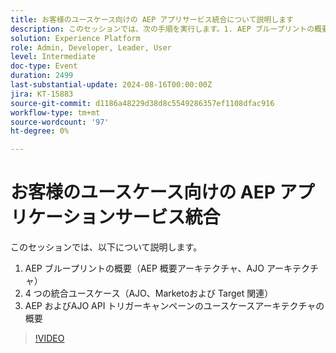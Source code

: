 ```yaml
---
title: お客様のユースケース向けの AEP アプリサービス統合について説明します
description: このセッションでは、次の手順を実行します。1. AEP ブループリントの概要（AEP 概要アーキテクチャ、AJO アーキテクチャ） 2. 4 つの統合ユースケース（AJO、Marketoおよび Target 関連） 3. AEP およびAJO API トリガーキャンペーンのユースケースアーキテクチャの概要
solution: Experience Platform
role: Admin, Developer, Leader, User
level: Intermediate
doc-type: Event
duration: 2499
last-substantial-update: 2024-08-16T00:00:00Z
jira: KT-15883
source-git-commit: d1186a48229d38d8c5549286357ef1108dfac916
workflow-type: tm+mt
source-wordcount: '97'
ht-degree: 0%

---
```



# お客様のユースケース向けの AEP アプリケーションサービス統合

このセッションでは、以下について説明します。

1. AEP ブループリントの概要（AEP 概要アーキテクチャ、AJO アーキテクチャ）
1. 4 つの統合ユースケース（AJO、Marketoおよび Target 関連）
1. AEP およびAJO API トリガーキャンペーンのユースケースアーキテクチャの概要

>[!VIDEO](https://video.tv.adobe.com/v/3432053/?learn=on)